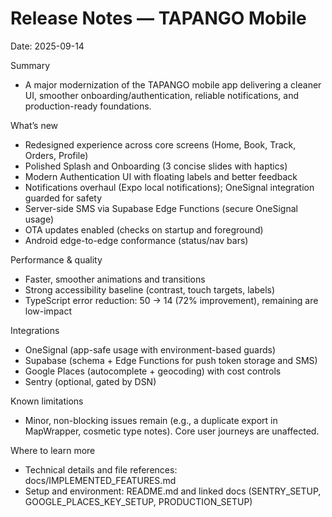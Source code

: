 # Release Notes — TAPANGO Mobile

Date: 2025-09-14

Summary

- A major modernization of the TAPANGO mobile app delivering a cleaner UI,
  smoother onboarding/authentication, reliable notifications, and
  production-ready foundations.

What’s new

- Redesigned experience across core screens (Home, Book, Track, Orders, Profile)
- Polished Splash and Onboarding (3 concise slides with haptics)
- Modern Authentication UI with floating labels and better feedback
- Notifications overhaul (Expo local notifications); OneSignal integration
  guarded for safety
- Server-side SMS via Supabase Edge Functions (secure OneSignal usage)
- OTA updates enabled (checks on startup and foreground)
- Android edge-to-edge conformance (status/nav bars)

Performance & quality

- Faster, smoother animations and transitions
- Strong accessibility baseline (contrast, touch targets, labels)
- TypeScript error reduction: 50 → 14 (72% improvement), remaining are
  low-impact

Integrations

- OneSignal (app-safe usage with environment-based guards)
- Supabase (schema + Edge Functions for push token storage and SMS)
- Google Places (autocomplete + geocoding) with cost controls
- Sentry (optional, gated by DSN)

Known limitations

- Minor, non-blocking issues remain (e.g., a duplicate export in MapWrapper,
  cosmetic type notes). Core user journeys are unaffected.

Where to learn more

- Technical details and file references: docs/IMPLEMENTED_FEATURES.md
- Setup and environment: README.md and linked docs (SENTRY_SETUP,
  GOOGLE_PLACES_KEY_SETUP, PRODUCTION_SETUP)
